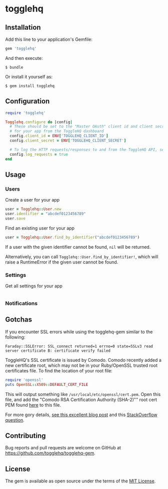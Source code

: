 # togglehq

## Installation

Add this line to your application's Gemfile:

```ruby
gem 'togglehq'
```

And then execute:

    $ bundle

Or install it yourself as:

    $ gem install togglehq

## Configuration

```ruby
require 'togglehq'

Togglehq.configure do |config|
  # These should be set to the "Master OAuth" client id and client secret
  # for your app from the ToggleHQ dashboard
  config.client_id = ENV['TOGGLEHQ_CLIENT_ID']
  config.client_secret = ENV['TOGGLEHQ_CLIENT_SECRET']

  # To log the HTTP requests/responses to and from the ToggleHQ API, set log_requests to true (defaults to false)
  config.log_requests = true
end
```

## Usage

### Users

Create a user for your app

```ruby
user = Togglehq::User.new
user.identifier = "abcdef0123456789"
user.save
```

Find an existing user for your app
```ruby
user = Togglehq::User.find_by_identifier("abcdef0123456789")
```

If a user with the given identifier cannot be found, `nil` will be returned.

Alternatively, you can call `Togglehq::User.find_by_identifier!`, which will raise a RuntimeError if the given user cannot be found.


### Settings

Get all settings for your app
```ruby
```

### Notifications


## Gotchas

If you encounter SSL errors while using the togglehq-gem similar to the following:

```
Faraday::SSLError: SSL_connect returned=1 errno=0 state=SSLv3 read server certificate B: certificate verify failed
```

ToggleHQ's SSL certificate is issued by Comodo. Comodo recently added a new certificate root, which may not be in your Ruby/OpenSSL trusted root certificates file. To find the location of your root file:

```ruby
require 'openssl'
puts OpenSSL::X509::DEFAULT_CERT_FILE
```

This will output something like `/usr/local/etc/openssl/cert.pem`. Open this file, and add the "Comodo RSA Certification Authority (SHA-2)"" root cert PEM found [here](https://support.comodo.com/index.php?/Default/Knowledgebase/Article/View/969/108/root-comodo-rsa-certification-authority-sha-2) to this file.

For more gory details, [see this excellent blog post](http://mislav.net/2013/07/ruby-openssl/) and this [StackOverflow question](http://stackoverflow.com/questions/36966650/ruby-nethttp-responds-with-opensslsslsslerror-certificate-verify-failed).


## Contributing

Bug reports and pull requests are welcome on GitHub at https://github.com/togglehq/togglehq-gem.


## License

The gem is available as open source under the terms of the [MIT License](http://opensource.org/licenses/MIT).
